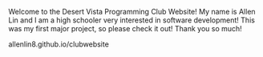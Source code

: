 Welcome to the Desert Vista Programming Club Website! 
My name is Allen Lin and I am a high schooler very interested in software development! 
This was my first major project, so please check it out! 
Thank you so much!

allenlin8.github.io/clubwebsite
